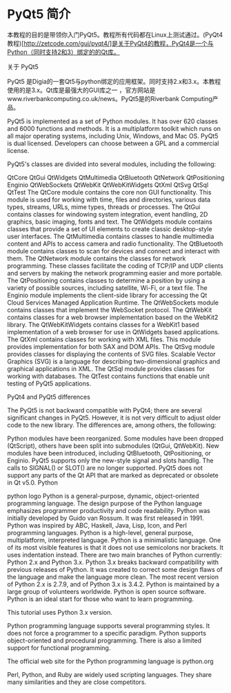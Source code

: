 # PyQt5 简介

本教程的目的是带领你入门PyQt5。教程所有代码都在Linux上测试通过。(PyQt4 教程)[http://zetcode.com/gui/pyqt4/]是关于PyQt4的教程，PyQt4是一个与Python（同时支持2和3）绑定的的Qt库。

关于 PyQt5

PyQt5 是Digia的一套Qt5与python绑定的应用框架。同时支持2.x和3.x。本教程使用的是3.x。Qt库是最强大的GUI库之一 ，官方网站是www.riverbankcomputing.co.uk/news。PyQt5是的Riverbank Computing产品。

PyQt5 is implemented as a set of Python modules. It has over 620 classes and 6000 functions and methods. It is a multiplatform toolkit which runs on all major operating systems, including Unix, Windows, and Mac OS. PyQt5 is dual licensed. Developers can choose between a GPL and a commercial license.

PyQt5's classes are divided into several modules, including the following:

QtCore
QtGui
QtWidgets
QtMultimedia
QtBluetooth
QtNetwork
QtPositioning
Enginio
QtWebSockets
QtWebKit
QtWebKitWidgets
QtXml
QtSvg
QtSql
QtTest
The QtCore module contains the core non GUI functionality. This module is used for working with time, files and directories, various data types, streams, URLs, mime types, threads or processes. The QtGui contains classes for windowing system integration, event handling, 2D graphics, basic imaging, fonts and text. The QtWidgets module contains classes that provide a set of UI elements to create classic desktop-style user interfaces. The QtMultimedia contains classes to handle multimedia content and APIs to access camera and radio functionality. The QtBluetooth module contains classes to scan for devices and connect and interact with them. The QtNetwork module contains the classes for network programming. These classes facilitate the coding of TCP/IP and UDP clients and servers by making the network programming easier and more portable. The QtPositioning contains classes to determine a position by using a variety of possible sources, including satellite, Wi-Fi, or a text file. The Enginio module implements the client-side library for accessing the Qt Cloud Services Managed Application Runtime. The QtWebSockets module contains classes that implement the WebSocket protocol. The QtWebKit contains classes for a web browser implementation based on the WebKit2 library. The QtWebKitWidgets contains classes for a WebKit1 based implementation of a web browser for use in QtWidgets based applications. The QtXml contains classes for working with XML files. This module provides implementation for both SAX and DOM APIs. The QtSvg module provides classes for displaying the contents of SVG files. Scalable Vector Graphics (SVG) is a language for describing two-dimensional graphics and graphical applications in XML. The QtSql module provides classes for working with databases. The QtTest contains functions that enable unit testing of PyQt5 applications.

PyQt4 and PyQt5 differences

The PyQt5 is not backward compatible with PyQt4; there are several significant changes in PyQt5. However, it is not very difficult to adjust older code to the new library. The differences are, among others, the following:

Python modules have been reorganized. Some modules have been dropped (QtScript), others have been split into submodules (QtGui, QtWebKit).
New modules have been introduced, including QtBluetooth, QtPositioning, or Enginio.
PyQt5 supports only the new-style signal and slots handlig. The calls to SIGNAL() or SLOT() are no longer supported.
PyQt5 does not support any parts of the Qt API that are marked as deprecated or obsolete in Qt v5.0.
Python

python logo Python is a general-purpose, dynamic, object-oriented programming language. The design purpose of the Python language emphasizes programmer productivity and code readability. Python was initially developed by Guido van Rossum. It was first released in 1991. Python was inspired by ABC, Haskell, Java, Lisp, Icon, and Perl programming languages. Python is a high-level, general purpose, multiplatform, interpreted language. Python is a minimalistic language. One of its most visible features is that it does not use semicolons nor brackets. It uses indentation instead. There are two main branches of Python currently: Python 2.x and Python 3.x. Python 3.x breaks backward compatibility with previous releases of Python. It was created to correct some design flaws of the language and make the language more clean. The most recent version of Python 2.x is 2.7.9, and of Python 3.x is 3.4.2. Python is maintained by a large group of volunteers worldwide. Python is open source software. Python is an ideal start for those who want to learn programming.

This tutorial uses Python 3.x version.

Python programming language supports several programming styles. It does not force a programmer to a specific paradigm. Python supports object-oriented and procedural programming. There is also a limited support for functional programming.

The official web site for the Python programming language is python.org

Perl, Python, and Ruby are widely used scripting languages. They share many similarities and they are close competitors.

